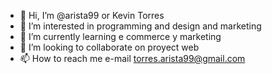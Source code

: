 - 👋 Hi, I’m @arista99 or Kevin Torres
- 👀 I’m interested in programming and design and marketing
- 🌱 I’m currently learning e commerce y marketing
- 💞️ I’m looking to collaborate on proyect web
- 📫 How to reach me e-mail torres.arista99@gmail.com

<!---
arista99/arista99 is a ✨ special ✨ repository because its `README.md` (this file) appears on your GitHub profile.
You can click the Preview link to take a look at your changes.
--->
